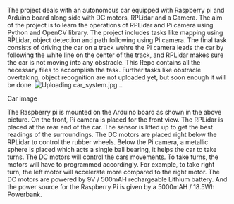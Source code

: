 The project deals with an autonomous car equipped with Raspberry pi and Arduino board along side with DC motors, RPLidar and a Camera. The aim of the project is to learn the operations of RPLidar and Pi camera using Python and OpenCV library. The project includes tasks like mapping using RPLidar, object detection and path following using Pi camera. The final task consists of driving the car on a track wehre the Pi camera leads the car by following the white line on the center of the track, and RPLidar makes sure the car is not moving into any obstracle. This Repo contains all the necessary files to accomplish the task. Further tasks like obstracle overtaking, object recognition are not uploaded yet, but soon enough it will be done. 
![Uploading car_system.jpg…]()

Car image

The Raspberry pi is mounted on the Arduino board as shown in the above picture. On the front, Pi camera is placed for the front view. The RPLidar is placed at the rear end of the car. The sensor is lifted up to get the best readings of the surroundings. The DC motors are placed right below the RPLidar to control the rubber wheels. Below the Pi camera, a metallic sphere is placed which acts a single ball bearing, it helps the car to take turns. The DC motors will control the cars movements. To take turns, the motors will have to programmed accordingly. For example, to take right turn, the left motor will accelerate more compared to the right motor. The DC motors are powered by 9V / 500mAH rechargeable Lithium battery. And the power source for the Raspberry Pi is given by a 5000mAH / 18.5Wh Powerbank.
